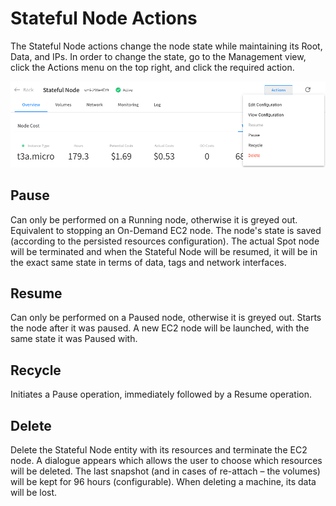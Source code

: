 # Stateful Node Actions

The Stateful Node actions change the node state while maintaining its Root, Data, and IPs. In order to change the state, go to the Management view, click the Actions menu on the top right, and click the required action.

<img src="/managed-instance/_media/actions-02.png" />

## Pause

Can only be performed on a Running node, otherwise it is greyed out. Equivalent to stopping an On-Demand EC2 node. The node's state is saved (according to the persisted resources configuration). The actual Spot node will be terminated and when the Stateful Node will be resumed, it will be in the exact same state in terms of data, tags and network interfaces.

## Resume

Can only be performed on a Paused node, otherwise it is greyed out. Starts the node after it was paused. A new EC2 node will be launched, with the same state it was Paused with.

## Recycle

Initiates a Pause operation, immediately followed by a Resume operation.

## Delete

Delete the Stateful Node entity with its resources and terminate the EC2 node. A dialogue appears which allows the user to choose which resources will be deleted. The last snapshot (and in cases of re-attach – the volumes) will be kept for 96 hours (configurable). When deleting a machine, its data will be lost.
